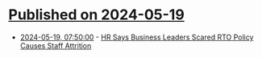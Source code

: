 # [Published on 2024-05-19](index.md)

* [2024-05-19, 07:50:00](https://soylentnews.org/article.pl?sid=24/05/17/1254255&from=rss) - [HR Says Business Leaders Scared RTO Policy Causes Staff Attrition](https://soylentnews.org/article.pl?sid=24/05/17/1254255&from=rss)
